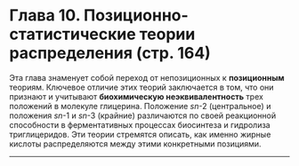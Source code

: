 # Глава 10. Позиционно-статистические теории распределения (стр. 164)

Эта глава знаменует собой переход от непозиционных к **позиционным** теориям. Ключевое отличие этих теорий заключается в том, что они признают и учитывают **биохимическую неэквивалентность** трех положений в молекуле глицерина. Положение *sn*-2 (центральное) и положения *sn*-1 и *sn*-3 (крайние) различаются по своей реакционной способности в ферментативных процессах биосинтеза и гидролиза триглицеридов. Эти теории стремятся описать, как именно жирные кислоты распределяются между этими конкретными позициями.

***